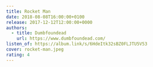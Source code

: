 ```yaml
---
title: Rocket Man
date: 2018-08-08T16:00:00+0100
release: 2017-12-12T12:00:00+0000
authors:
  - title: Dumbfoundead
    url: https://www.dumbfoundead.com/
listen_of: https://album.link/s/6HdeItk32sBZ0FLJTU5V53
cover: rocket-man.jpeg
rating: 4
---
```

